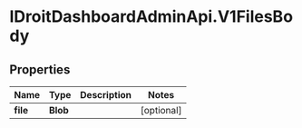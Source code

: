 # IDroitDashboardAdminApi.V1FilesBody

## Properties
Name | Type | Description | Notes
------------ | ------------- | ------------- | -------------
**file** | **Blob** |  | [optional] 
